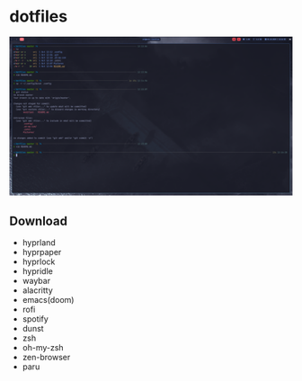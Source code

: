 # dotfiles

![](screenshot.png)

## Download
- hyprland
- hyprpaper
- hyprlock
- hypridle
- waybar
- alacritty
- emacs(doom)
- rofi
- spotify
- dunst
- zsh
- oh-my-zsh
- zen-browser
- paru
